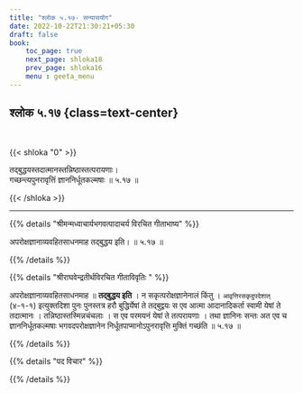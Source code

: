 ```yaml
---
title: "श्लोक ५.१७- सन्यासयोग"
date: 2022-10-22T21:30:21+05:30
draft: false
book:
    toc_page: true
    next_page: shloka18
    prev_page: shloka16
    menu : geeta_menu
---
```




## श्लोक ५.१७ {class=text-center}

<br/>

{{< shloka  "0"  >}}

तद्बुद्धयस्तदात्मानस्तन्निष्ठास्तत्परायणाः।  
गच्छन्त्यपुनरावृत्तिं ज्ञाननिर्धूतकल्मषाः ॥ ५.१७ ॥

{{< /shloka >}}

---


{{% details "श्रीमन्मध्वाचार्यभगवत्पादाचर्य विरचित  गीताभाष्य" %}}

अपरोक्षज्ञानाव्यवहितसाधनमाह तद्बुद्धय इति। ॥ ५.१७ ॥

{{% /details %}}



{{% details "श्रीराघवेन्द्रतीर्थविरचित गीताविवृतिः " %}}

अपरोक्षज्ञानाव्यवहितसाधनमाह ॥ **तद्बुद्धय इति** । न 
सकृत्परोक्षज्ञानेनालं किंतु । 
`आवृत्तिरसकृदुपदेशात्‌` (४-१-१) इत्युक्तदिशा 
पुनः पुनस्तत्र हरौ बुद्धिर्येषां ते तद्बुद्वयः स एव आत्मा 
आदानादिकर्ता स्वामी येषां ते तदात्मानः । 
तन्निष्ठास्तस्मिन्नचंचलाः । स एव परमयनं येषां
ते तत्परायणाः । तथा ज्ञानिनः सन्तः अत एव च 
ज्ञाननिर्धूतकल्मषाः भगवदपरोक्षज्ञानेन 
निर्धूतपाप्मानोऽपुनरावृत्ति मुक्तिं गच्छंति ॥ ५.१७ ॥

{{% /details %}}



{{% details "पद विचार" %}}


{{% /details %}}
